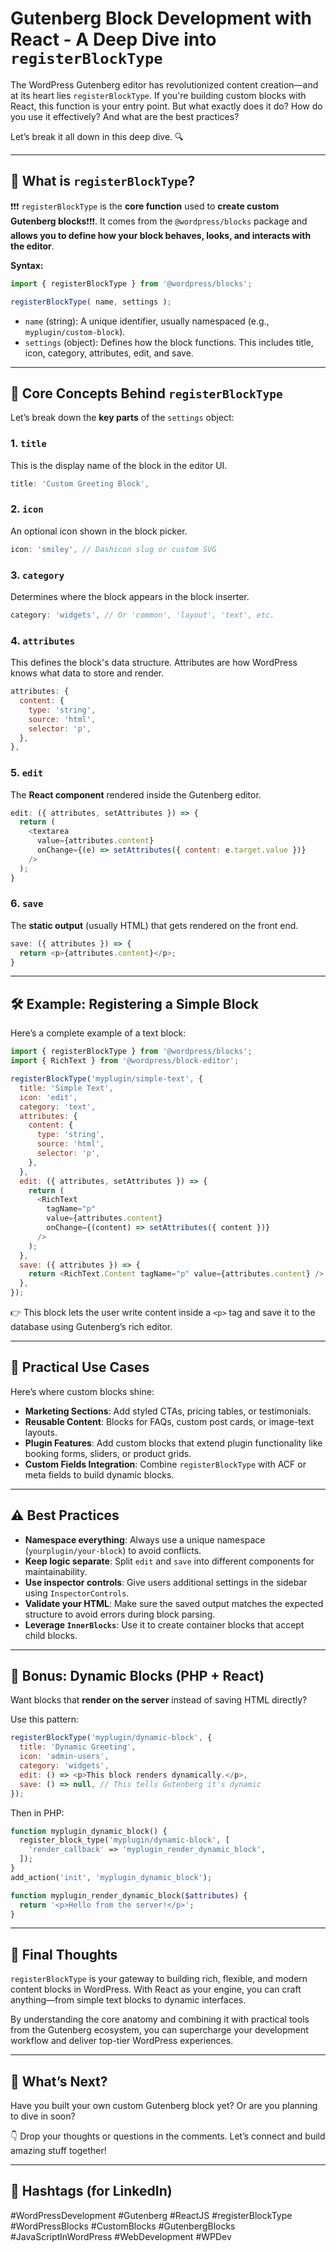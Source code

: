 # Gutenberg Block Development with React - A Deep Dive into `registerBlockType`

The WordPress Gutenberg editor has revolutionized content creation—and at its heart lies `registerBlockType`. If you're building custom blocks with React, this function is your entry point. But what exactly does it do? How do you use it effectively? And what are the best practices?

Let’s break it all down in this deep dive. 🔍

---

## 🔧 What is `registerBlockType`?

❗️❗️❗️ `registerBlockType` is the **core function** used to **create custom Gutenberg blocks**❗️❗️❗️. 
It comes from the `@wordpress/blocks` package and **allows you to define how your block behaves, looks, and interacts with the editor**.

**Syntax:**
```js
import { registerBlockType } from '@wordpress/blocks';

registerBlockType( name, settings );
```

- `name` (string): A unique identifier, usually namespaced (e.g., `myplugin/custom-block`).
- `settings` (object): Defines how the block functions. This includes title, icon, category, attributes, edit, and save.

---

## 🧠 Core Concepts Behind `registerBlockType`

Let’s break down the **key parts** of the `settings` object:

### 1. `title`
This is the display name of the block in the editor UI.

```js
title: 'Custom Greeting Block',
```

### 2. `icon`
An optional icon shown in the block picker.

```js
icon: 'smiley', // Dashicon slug or custom SVG
```

### 3. `category`
Determines where the block appears in the block inserter.

```js
category: 'widgets', // Or 'common', 'layout', 'text', etc.
```

### 4. `attributes`
This defines the block's data structure. Attributes are how WordPress knows what data to store and render.

```js
attributes: {
  content: {
    type: 'string',
    source: 'html',
    selector: 'p',
  },
},
```

### 5. `edit`
The **React component** rendered inside the Gutenberg editor.

```js
edit: ({ attributes, setAttributes }) => {
  return (
    <textarea
      value={attributes.content}
      onChange={(e) => setAttributes({ content: e.target.value })}
    />
  );
}
```

### 6. `save`
The **static output** (usually HTML) that gets rendered on the front end.

```js
save: ({ attributes }) => {
  return <p>{attributes.content}</p>;
}
```

---

## 🛠️ Example: Registering a Simple Block

Here’s a complete example of a text block:

```js
import { registerBlockType } from '@wordpress/blocks';
import { RichText } from '@wordpress/block-editor';

registerBlockType('myplugin/simple-text', {
  title: 'Simple Text',
  icon: 'edit',
  category: 'text',
  attributes: {
    content: {
      type: 'string',
      source: 'html',
      selector: 'p',
    },
  },
  edit: ({ attributes, setAttributes }) => {
    return (
      <RichText
        tagName="p"
        value={attributes.content}
        onChange={(content) => setAttributes({ content })}
      />
    );
  },
  save: ({ attributes }) => {
    return <RichText.Content tagName="p" value={attributes.content} />;
  },
});
```

👉 This block lets the user write content inside a `<p>` tag and save it to the database using Gutenberg’s rich editor.

---

## 🎯 Practical Use Cases

Here’s where custom blocks shine:

- **Marketing Sections**: Add styled CTAs, pricing tables, or testimonials.
- **Reusable Content**: Blocks for FAQs, custom post cards, or image-text layouts.
- **Plugin Features**: Add custom blocks that extend plugin functionality like booking forms, sliders, or product grids.
- **Custom Fields Integration**: Combine `registerBlockType` with ACF or meta fields to build dynamic blocks.

---

## ⚠️ Best Practices

- **Namespace everything**: Always use a unique namespace (`yourplugin/your-block`) to avoid conflicts.
- **Keep logic separate**: Split `edit` and `save` into different components for maintainability.
- **Use inspector controls**: Give users additional settings in the sidebar using `InspectorControls`.
- **Validate your HTML**: Make sure the saved output matches the expected structure to avoid errors during block parsing.
- **Leverage `InnerBlocks`**: Use it to create container blocks that accept child blocks.

---

## 🚀 Bonus: Dynamic Blocks (PHP + React)

Want blocks that **render on the server** instead of saving HTML directly?

Use this pattern:

```js
registerBlockType('myplugin/dynamic-block', {
  title: 'Dynamic Greeting',
  icon: 'admin-users',
  category: 'widgets',
  edit: () => <p>This block renders dynamically.</p>,
  save: () => null, // This tells Gutenberg it's dynamic
});
```

Then in PHP:

```php
function myplugin_dynamic_block() {
  register_block_type('myplugin/dynamic-block', [
    'render_callback' => 'myplugin_render_dynamic_block',
  ]);
}
add_action('init', 'myplugin_dynamic_block');

function myplugin_render_dynamic_block($attributes) {
  return '<p>Hello from the server!</p>';
}
```

---

## 🧩 Final Thoughts

`registerBlockType` is your gateway to building rich, flexible, and modern content blocks in WordPress. With React as your engine, you can craft anything—from simple text blocks to dynamic interfaces.

By understanding the core anatomy and combining it with practical tools from the Gutenberg ecosystem, you can supercharge your development workflow and deliver top-tier WordPress experiences.

---

## 💬 What’s Next?

Have you built your own custom Gutenberg block yet? Or are you planning to dive in soon?

👇 Drop your thoughts or questions in the comments. Let’s connect and build amazing stuff together!

---

## 🔖 Hashtags (for LinkedIn)

#WordPressDevelopment #Gutenberg #ReactJS #registerBlockType #WordPressBlocks #CustomBlocks #GutenbergBlocks #JavaScriptInWordPress #WebDevelopment #WPDev